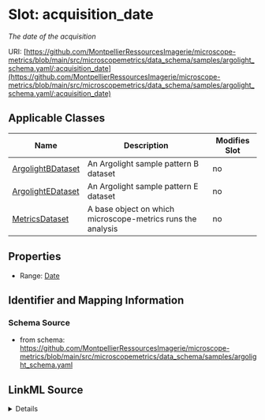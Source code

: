 # Slot: acquisition_date


_The date of the acquisition_



URI: [https://github.com/MontpellierRessourcesImagerie/microscope-metrics/blob/main/src/microscopemetrics/data_schema/samples/argolight_schema.yaml/:acquisition_date](https://github.com/MontpellierRessourcesImagerie/microscope-metrics/blob/main/src/microscopemetrics/data_schema/samples/argolight_schema.yaml/:acquisition_date)



<!-- no inheritance hierarchy -->




## Applicable Classes

| Name | Description | Modifies Slot |
| --- | --- | --- |
[ArgolightBDataset](ArgolightBDataset.md) | An Argolight sample pattern B dataset |  no  |
[ArgolightEDataset](ArgolightEDataset.md) | An Argolight sample pattern E dataset |  no  |
[MetricsDataset](MetricsDataset.md) | A base object on which microscope-metrics runs the analysis |  no  |







## Properties

* Range: [Date](Date.md)





## Identifier and Mapping Information







### Schema Source


* from schema: https://github.com/MontpellierRessourcesImagerie/microscope-metrics/blob/main/src/microscopemetrics/data_schema/samples/argolight_schema.yaml




## LinkML Source

<details>
```yaml
name: acquisition_date
description: The date of the acquisition
from_schema: https://github.com/MontpellierRessourcesImagerie/microscope-metrics/blob/main/src/microscopemetrics/data_schema/samples/argolight_schema.yaml
rank: 1000
multivalued: false
alias: acquisition_date
owner: MetricsDataset
domain_of:
- MetricsDataset
range: date

```
</details>